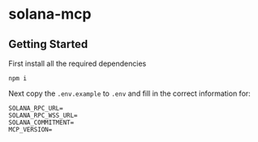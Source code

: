# solana-mcp

## Getting Started

First install all the required dependencies

```
npm i
```

Next copy the `.env.example` to `.env` and fill in the correct information for:

```
SOLANA_RPC_URL=
SOLANA_RPC_WSS_URL=
SOLANA_COMMITMENT=
MCP_VERSION=
```
